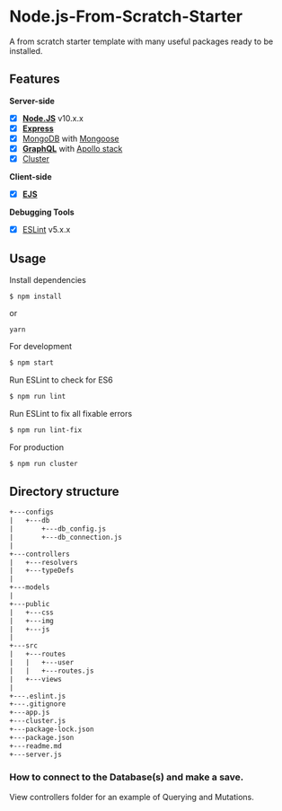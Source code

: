 # Node.js-From-Scratch-Starter
A from scratch starter template with many useful packages ready to be installed.

## Features

**Server-side**
* [x] **[Node.JS](https://nodejs.org)** v10.x.x
* [x] **[Express](https://github.com/expressjs/express)**
* [x] [MongoDB](https://www.mongodb.com/) with [Mongoose](https://github.com/Automattic/mongoose)
* [x] **[GraphQL](http://graphql.org/)** with [Apollo stack](http://www.apollostack.com/)
* [x] [Cluster](https://nodejs.org/api/cluster.html)

**Client-side**
* [x] **[EJS](https://ejs.co/)**

**Debugging Tools**
* [x] [ESLint](https://eslint.org/) v5.x.x

## Usage

Install dependencies
```
$ npm install
```
or
```
yarn
```

For development
```bash
$ npm start
```

Run ESLint to check for ES6
```bash
$ npm run lint
```

Run ESLint to fix all fixable errors
```bash
$ npm run lint-fix
```

For production
```bash
$ npm run cluster
```

## Directory structure
```txt
+---configs
|   +---db
|       +---db_config.js
|       +---db_connection.js
|
+---controllers
|   +---resolvers
|   +---typeDefs
|
+---models
|
+---public
|   +---css
|   +---img
|   +---js
|
+---src
|   +---routes
|   |   +---user
|   |   +---routes.js
|   +---views
|
+---.eslint.js
+---.gitignore
+---app.js
+---cluster.js
+---package-lock.json
+---package.json
+---readme.md
+---server.js

```

### How to connect to the Database(s) and make a save.

View controllers folder for an example of Querying and Mutations.
